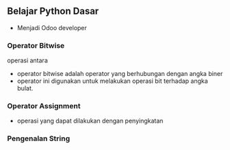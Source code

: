 ## Belajar Python Dasar 

- Menjadi Odoo developer


### Operator Bitwise 
operasi antara
- operator bitwise adalah operator yang berhubungan dengan angka biner
- operator ini digunakan untuk melakukan operasi bit terhadap angka bulat.

### Operator Assignment
- operasi yang dapat dilakukan dengan penyingkatan

### Pengenalan String

